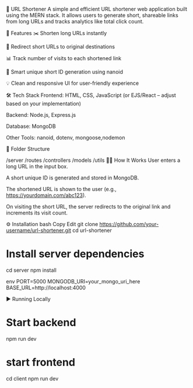 🔗 URL Shortener
A simple and efficient URL shortener web application built using the MERN stack. It allows users to generate short, shareable links from long URLs and tracks analytics like total click count.

🚀 Features
✂️ Shorten long URLs instantly

🔁 Redirect short URLs to original destinations

📊 Track number of visits to each shortened link

🧠 Smart unique short ID generation using nanoid

💡 Clean and responsive UI for user-friendly experience

🛠️ Tech Stack
Frontend: HTML, CSS, JavaScript (or EJS/React – adjust based on your implementation)

Backend: Node.js, Express.js

Database: MongoDB

Other Tools: nanoid, dotenv, mongoose,nodemon

📂 Folder Structure


/server
  /routes
  /controllers
  /models
  /utils
🧑‍💻 How It Works
User enters a long URL in the input box.

A short unique ID is generated and stored in MongoDB.

The shortened URL is shown to the user (e.g., https://yourdomain.com/abc123).

On visiting the short URL, the server redirects to the original link and increments its visit count.

⚙️ Installation
bash
Copy
Edit
git clone https://github.com/your-username/url-shortener.git
cd url-shortener

# Install server dependencies
cd server
npm install

env
PORT=5000
MONGODB_URI=your_mongo_uri_here
BASE_URL=http://localhost:4000

▶️ Running Locally

# Start backend
npm run dev

# start frontend
cd client
npm run dev
